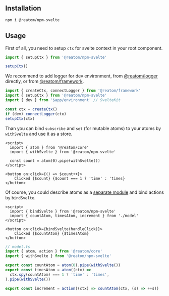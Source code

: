 ## Installation

```sh
npm i @reatom/npm-svelte
```

## Usage

First of all, you need to setup `ctx` for svelte context in your root component.

```ts
import { setupCtx } from '@reatom/npm-svelte'

setupCtx()
```

We recommend to add logger for dev environment, from [@reatom/logger](https://www.reatom.dev/packages/logger) directly, or from [@reatom/framework](https://www.reatom.dev/packages/framework).

```ts
import { createCtx, connectLogger } from '@reatom/framework'
import { setupCtx } from '@reatom/npm-svelte'
import { dev } from '$app/environment' // SvelteKit

const ctx = createCtx()
if (dev) connectLogger(ctx)
setupCtx(ctx)
```

Than you can bind `subscribe` and `set` (for mutable atoms) to your atoms by `withSvelte` and use it as a store.

```svelte
<script>
  import { atom } from '@reatom/core'
  import { withSvelte } from '@reatom/npm-svelte'

  const count = atom(0).pipe(withSvelte())
</script>

<button on:click={() => $count++}>
	Clicked {$count} {$count === 1 ? 'time' : 'times}
</button>
```

Of course, you could describe atoms as a [separate module](https://www.reatom.dev/guides/architecture) and bind actions by `bindSvelte`.

```svelte
<script>
  import { bindSvelte } from '@reatom/npm-svelte'
  import { countAtom, timesAtom, increment } from './model'
</script>

<button on:click={bindSvelte(handleClick)}>
	Clicked {$countAtom} {$timesAtom}
</button>
```

```ts
// model.ts
import { atom, action } from '@reatom/core'
import { withSvelte } from '@reatom/npm-svelte'

export const countAtom = atom(0).pipe(withSvelte())
export const timesAtom = atom((ctx) =>
  ctx.spy(countAtom) === 1 ? 'time' : 'times',
).pipe(withSvelte())

export const increment = action((ctx) => countAtom(ctx, (s) => ++s))
```
